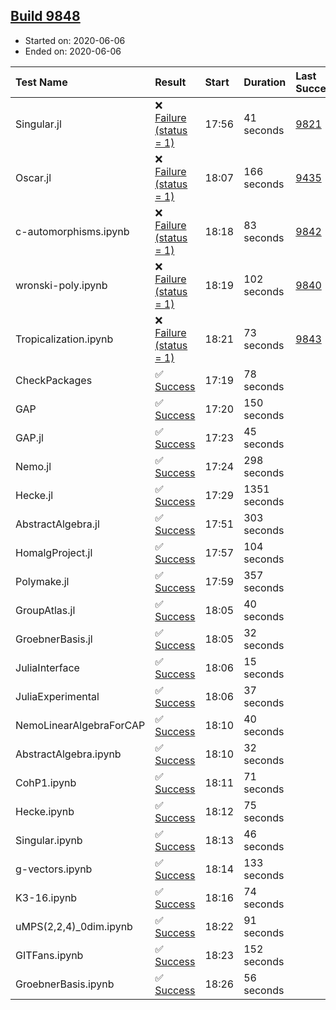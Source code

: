 ## [Build 9848](https://oscarci.mathematik.uni-kl.de/job/oscar/9848/)

* Started on: 2020-06-06
* Ended on: 2020-06-06

| Test Name    | Result | Start | Duration | Last Success | First Failure |
|:-------------|:-------|:------|:---------|:-------------|:--------------|
| Singular.jl | ❌ [Failure (status = 1)](https://oscarci.mathematik.uni-kl.de/job/oscar/9848/artifact/logs/build-9848/Singular.jl.log) | 17:56 | 41 seconds | [9821](https://oscarci.mathematik.uni-kl.de/job/oscar/9821/) | [9822](https://oscarci.mathematik.uni-kl.de/job/oscar/9822/) |
| Oscar.jl | ❌ [Failure (status = 1)](https://oscarci.mathematik.uni-kl.de/job/oscar/9848/artifact/logs/build-9848/Oscar.jl.log) | 18:07 | 166 seconds | [9435](https://oscarci.mathematik.uni-kl.de/job/oscar/9435/) | [9436](https://oscarci.mathematik.uni-kl.de/job/oscar/9436/) |
| c-automorphisms.ipynb | ❌ [Failure (status = 1)](https://oscarci.mathematik.uni-kl.de/job/oscar/9848/artifact/logs/build-9848/c-automorphisms.ipynb.log) | 18:18 | 83 seconds | [9842](https://oscarci.mathematik.uni-kl.de/job/oscar/9842/) | [9843](https://oscarci.mathematik.uni-kl.de/job/oscar/9843/) |
| wronski-poly.ipynb | ❌ [Failure (status = 1)](https://oscarci.mathematik.uni-kl.de/job/oscar/9848/artifact/logs/build-9848/wronski-poly.ipynb.log) | 18:19 | 102 seconds | [9840](https://oscarci.mathematik.uni-kl.de/job/oscar/9840/) | [9841](https://oscarci.mathematik.uni-kl.de/job/oscar/9841/) |
| Tropicalization.ipynb | ❌ [Failure (status = 1)](https://oscarci.mathematik.uni-kl.de/job/oscar/9848/artifact/logs/build-9848/Tropicalization.ipynb.log) | 18:21 | 73 seconds | [9843](https://oscarci.mathematik.uni-kl.de/job/oscar/9843/) | [9844](https://oscarci.mathematik.uni-kl.de/job/oscar/9844/) |
| CheckPackages | ✅ [Success](https://oscarci.mathematik.uni-kl.de/job/oscar/9848/artifact/logs/build-9848/CheckPackages.log) | 17:19 | 78 seconds |  |  |
| GAP | ✅ [Success](https://oscarci.mathematik.uni-kl.de/job/oscar/9848/artifact/logs/build-9848/GAP.log) | 17:20 | 150 seconds |  |  |
| GAP.jl | ✅ [Success](https://oscarci.mathematik.uni-kl.de/job/oscar/9848/artifact/logs/build-9848/GAP.jl.log) | 17:23 | 45 seconds |  |  |
| Nemo.jl | ✅ [Success](https://oscarci.mathematik.uni-kl.de/job/oscar/9848/artifact/logs/build-9848/Nemo.jl.log) | 17:24 | 298 seconds |  |  |
| Hecke.jl | ✅ [Success](https://oscarci.mathematik.uni-kl.de/job/oscar/9848/artifact/logs/build-9848/Hecke.jl.log) | 17:29 | 1351 seconds |  |  |
| AbstractAlgebra.jl | ✅ [Success](https://oscarci.mathematik.uni-kl.de/job/oscar/9848/artifact/logs/build-9848/AbstractAlgebra.jl.log) | 17:51 | 303 seconds |  |  |
| HomalgProject.jl | ✅ [Success](https://oscarci.mathematik.uni-kl.de/job/oscar/9848/artifact/logs/build-9848/HomalgProject.jl.log) | 17:57 | 104 seconds |  |  |
| Polymake.jl | ✅ [Success](https://oscarci.mathematik.uni-kl.de/job/oscar/9848/artifact/logs/build-9848/Polymake.jl.log) | 17:59 | 357 seconds |  |  |
| GroupAtlas.jl | ✅ [Success](https://oscarci.mathematik.uni-kl.de/job/oscar/9848/artifact/logs/build-9848/GroupAtlas.jl.log) | 18:05 | 40 seconds |  |  |
| GroebnerBasis.jl | ✅ [Success](https://oscarci.mathematik.uni-kl.de/job/oscar/9848/artifact/logs/build-9848/GroebnerBasis.jl.log) | 18:05 | 32 seconds |  |  |
| JuliaInterface | ✅ [Success](https://oscarci.mathematik.uni-kl.de/job/oscar/9848/artifact/logs/build-9848/JuliaInterface.log) | 18:06 | 15 seconds |  |  |
| JuliaExperimental | ✅ [Success](https://oscarci.mathematik.uni-kl.de/job/oscar/9848/artifact/logs/build-9848/JuliaExperimental.log) | 18:06 | 37 seconds |  |  |
| NemoLinearAlgebraForCAP | ✅ [Success](https://oscarci.mathematik.uni-kl.de/job/oscar/9848/artifact/logs/build-9848/NemoLinearAlgebraForCAP.log) | 18:10 | 40 seconds |  |  |
| AbstractAlgebra.ipynb | ✅ [Success](https://oscarci.mathematik.uni-kl.de/job/oscar/9848/artifact/logs/build-9848/AbstractAlgebra.ipynb.log) | 18:10 | 32 seconds |  |  |
| CohP1.ipynb | ✅ [Success](https://oscarci.mathematik.uni-kl.de/job/oscar/9848/artifact/logs/build-9848/CohP1.ipynb.log) | 18:11 | 71 seconds |  |  |
| Hecke.ipynb | ✅ [Success](https://oscarci.mathematik.uni-kl.de/job/oscar/9848/artifact/logs/build-9848/Hecke.ipynb.log) | 18:12 | 75 seconds |  |  |
| Singular.ipynb | ✅ [Success](https://oscarci.mathematik.uni-kl.de/job/oscar/9848/artifact/logs/build-9848/Singular.ipynb.log) | 18:13 | 46 seconds |  |  |
| g-vectors.ipynb | ✅ [Success](https://oscarci.mathematik.uni-kl.de/job/oscar/9848/artifact/logs/build-9848/g-vectors.ipynb.log) | 18:14 | 133 seconds |  |  |
| K3-16.ipynb | ✅ [Success](https://oscarci.mathematik.uni-kl.de/job/oscar/9848/artifact/logs/build-9848/K3-16.ipynb.log) | 18:16 | 74 seconds |  |  |
| uMPS(2,2,4)_0dim.ipynb | ✅ [Success](https://oscarci.mathematik.uni-kl.de/job/oscar/9848/artifact/logs/build-9848/uMPS-2-2-4-_0dim.ipynb.log) | 18:22 | 91 seconds |  |  |
| GITFans.ipynb | ✅ [Success](https://oscarci.mathematik.uni-kl.de/job/oscar/9848/artifact/logs/build-9848/GITFans.ipynb.log) | 18:23 | 152 seconds |  |  |
| GroebnerBasis.ipynb | ✅ [Success](https://oscarci.mathematik.uni-kl.de/job/oscar/9848/artifact/logs/build-9848/GroebnerBasis.ipynb.log) | 18:26 | 56 seconds |  |  |
